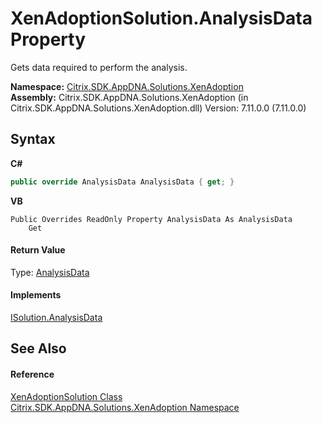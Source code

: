 # XenAdoptionSolution.AnalysisData Property 
 

Gets data required to perform the analysis.

**Namespace:**&nbsp;<a href="2a3ca15a-daca-4e24-783c-63ca2cba5f92">Citrix.SDK.AppDNA.Solutions.XenAdoption</a><br />**Assembly:**&nbsp;Citrix.SDK.AppDNA.Solutions.XenAdoption (in Citrix.SDK.AppDNA.Solutions.XenAdoption.dll) Version: 7.11.0.0 (7.11.0.0)

## Syntax

**C#**
```csharp
public override AnalysisData AnalysisData { get; }
```

**VB**
```vbnet
Public Overrides ReadOnly Property AnalysisData As AnalysisData
	Get
```


#### Return Value
Type: <a href="fe908f7b-7099-344a-b618-9df09ab9ce04">AnalysisData</a><br />

#### Implements
<a href="2cb2393c-3119-9212-889b-f7aea7ac7324">ISolution.AnalysisData</a><br />

## See Also


#### Reference
<a href="257383db-8875-0a8f-2365-573f372e35da">XenAdoptionSolution Class</a><br /><a href="2a3ca15a-daca-4e24-783c-63ca2cba5f92">Citrix.SDK.AppDNA.Solutions.XenAdoption Namespace</a><br />